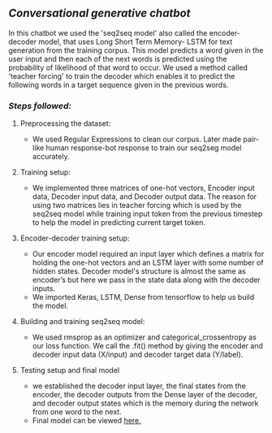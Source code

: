 ## *Conversational generative chatbot*
   
   In this chatbot we used the 'seq2seq model' also called the encoder-decoder model, that uses Long Short Term Memory- LSTM for text generation from the training corpus. This model predicts a word given in the user input and then each of
the next words is predicted using the probability of likelihood of that word to occur. We used a method called 'teacher forcing' to train the decoder which enables it to predict the following words in a target sequence given in the previous words.
  
### *Steps followed:*

1. Preprocessing the dataset:
   - We used Regular Expressions to clean our corpus. Later made pair-like human response-bot response to train our seq2seg model accurately.
   
2. Training setup:
   - We implemented three matrices of one-hot vectors, Encoder input data, Decoder input data, and Decoder output data. The reason for using two matrices lies in teacher forcing which is used by the seq2seq model while training input token from the previous timestep to help the model in predicting current target token.
   
3. Encoder-decoder training setup:
   - Our encoder model required an input layer which defines a matrix for holding the one-hot vectors and an LSTM layer with some number of hidden states. Decoder model's structure is almost the same as encoder’s but here we pass in the state data along with the decoder inputs.
   - We imported Keras, LSTM, Dense from tensorflow to help us build the model.
   
4. Building and training seq2seq model:
   - We used rmsprop as an optimizer and categorical_crossentropy as our loss function. We call the .fit() method by giving the encoder and decoder input data (X/input) and decoder target data (Y/label).

5. Testing setup and final model
   - we established the decoder input layer, the final states from the encoder, the decoder outputs from the Dense layer of the decoder, and decoder output states which is the memory during the network from one word to the next.
   - Final model can be viewed [here.](https://github.com/AryanNayak/Muse/blob/main/Conversational%20chatbot/generative_cb.ipynb)
   
